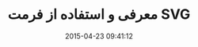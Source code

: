 ---
layout: post
title: "معرفی و استفاده از فرمت SVG"
date: 2015-04-23 09:41:12
section: article
tags: svg
link: "http://www.majidonline.com/article/%D9%85%D8%B9%D8%B1%D9%81%DB%8C_%D9%88_%D8%A7%D8%B3%D8%AA%D9%81%D8%A7%D8%AF%D9%87_%D8%A7%D8%B2_%D9%81%D8%B1%D9%85%D8%AA_SVG.html"
user: "نوید کاشانی"
user_link: "http://navid.kashani.ir/"
---